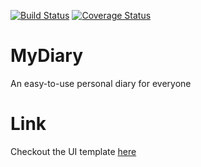 [![Build Status](https://travis-ci.org/bukolabisuga/MyDiary.svg?branch=server)](https://travis-ci.org/bukolabisuga/MyDiary)
[![Coverage Status](https://coveralls.io/repos/github/bukolabisuga/MyDiary/badge.svg?branch=master)](https://coveralls.io/github/bukolabisuga/MyDiary?branch=master)

# MyDiary
An easy-to-use personal diary for everyone

# Link
Checkout the UI template [here](https://bukolabisuga.github.io/MyDiary/UI)